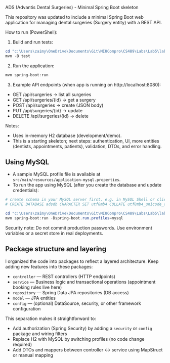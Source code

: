 ADS (Advantis Dental Surgeries) - Minimal Spring Boot skeleton

This repository was updated to include a minimal Spring Boot web application
for managing dental surgeries (Surgery entity) with a REST API.

How to run (PowerShell):

1. Build and run tests:

```powershell
cd "c:\Users\zaimy\OneDrive\Documents\Git\MIUCompro\CS489\Labs\Lab5\lab5";
mvn -B test
```

2. Run the application:

```powershell
mvn spring-boot:run
```

3. Example API endpoints (when app is running on http://localhost:8080):

- GET  /api/surgeries         -> list all surgeries
- GET  /api/surgeries/{id}    -> get a surgery
- POST /api/surgeries         -> create (JSON body)
- PUT  /api/surgeries/{id}    -> update
- DELETE /api/surgeries/{id}  -> delete

Notes:
- Uses in-memory H2 database (development/demo).
- This is a starting skeleton; next steps: authentication, UI, more entities (dentists, appointments, patients), validation, DTOs, and error handling.

Using MySQL
------------
- A sample MySQL profile file is available at `src/main/resources/application-mysql.properties`.
- To run the app using MySQL (after you create the database and update credentials):

```powershell
# create schema in your MySQL server first, e.g. in MySQL Shell or client:
# CREATE DATABASE adsdb CHARACTER SET utf8mb4 COLLATE utf8mb4_unicode_ci;

cd "c:\Users\zaimy\OneDrive\Documents\Git\MIUCompro\CS489\Labs\Lab5\lab5";
mvn spring-boot:run -Dspring-boot.run.profiles=mysql
```

Security note: Do not commit production passwords. Use environment variables or a secret store in real deployments.

Package structure and layering
-----------------------------
I organized the code into packages to reflect a layered architecture. Keep adding new features into these packages:

- `controller` — REST controllers (HTTP endpoints)
- `service` — Business logic and transactional operations (appointment booking rules live here)
- `repository` — Spring Data JPA repositories (DB access)
- `model` — JPA entities
- `config` — (optional) DataSource, security, or other framework configuration

This separation makes it straightforward to:
- Add authorization (Spring Security) by adding a `security` or `config` package and wiring filters
- Replace H2 with MySQL by switching profiles (no code change required)
- Add DTOs and mappers between controller <-> service using MapStruct or manual mapping

